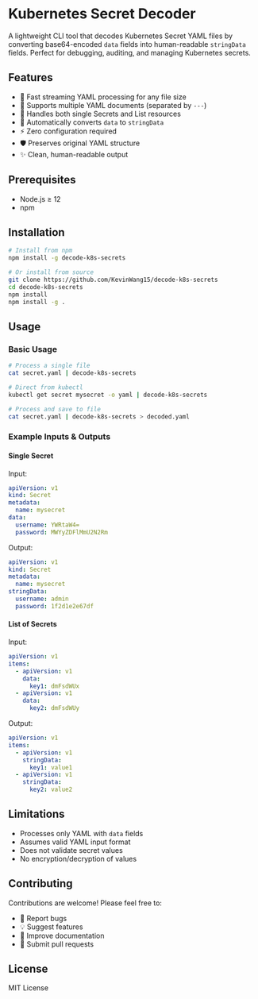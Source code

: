 # Kubernetes Secret Decoder

A lightweight CLI tool that decodes Kubernetes Secret YAML files by converting base64-encoded `data` fields into human-readable `stringData` fields. Perfect for debugging, auditing, and managing Kubernetes secrets.

## Features

- 🚀 Fast streaming YAML processing for any file size
- 📄 Supports multiple YAML documents (separated by `---`)
- 📝 Handles both single Secrets and List resources
- 🔄 Automatically converts `data` to `stringData`
- ⚡ Zero configuration required
- 🛡️ Preserves original YAML structure
- ✨ Clean, human-readable output

## Prerequisites

- Node.js ≥ 12
- npm

## Installation

```bash
# Install from npm
npm install -g decode-k8s-secrets

# Or install from source
git clone https://github.com/KevinWang15/decode-k8s-secrets
cd decode-k8s-secrets
npm install
npm install -g .
```

## Usage

### Basic Usage

```bash
# Process a single file
cat secret.yaml | decode-k8s-secrets

# Direct from kubectl
kubectl get secret mysecret -o yaml | decode-k8s-secrets

# Process and save to file
cat secret.yaml | decode-k8s-secrets > decoded.yaml
```

### Example Inputs & Outputs

#### Single Secret

Input:
```yaml
apiVersion: v1
kind: Secret
metadata:
  name: mysecret
data:
  username: YWRtaW4=
  password: MWYyZDFlMmU2N2Rm
```

Output:
```yaml
apiVersion: v1
kind: Secret
metadata:
  name: mysecret
stringData:
  username: admin
  password: 1f2d1e2e67df
```

#### List of Secrets

Input:
```yaml
apiVersion: v1
items:
  - apiVersion: v1
    data:
      key1: dmFsdWUx
  - apiVersion: v1
    data:
      key2: dmFsdWUy
```

Output:
```yaml
apiVersion: v1
items:
  - apiVersion: v1
    stringData:
      key1: value1
  - apiVersion: v1
    stringData:
      key2: value2
```

## Limitations

- Processes only YAML with `data` fields
- Assumes valid YAML input format
- Does not validate secret values
- No encryption/decryption of values

## Contributing

Contributions are welcome! Please feel free to:

- 🐛 Report bugs
- 💡 Suggest features
- 📝 Improve documentation
- 🔧 Submit pull requests

## License

MIT License